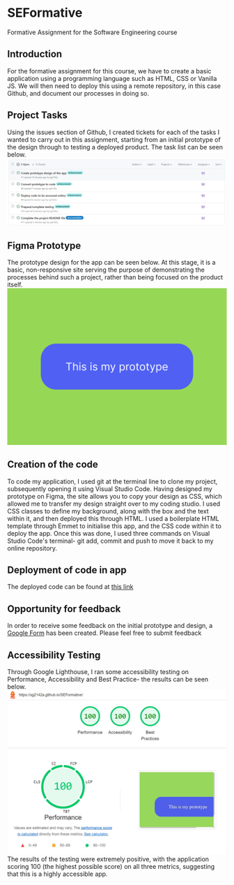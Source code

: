 # SEFormative
Formative Assignment for the Software Engineering course

## Introduction
For the formative assignment for this course, we have to create a basic application using a programming language such as HTML, CSS or Vanilla JS. We will then need to deploy this using a remote repository, in this case Github, and document our processes in doing so.

## Project Tasks
Using the issues section of Github, I created tickets for each of the tasks I wanted to carry out in this assignment, starting from an initial prototype of the design through to testing a deployed product. The task list can be seen below.
![Project Tasks](ProjectTasks.JPG)

## Figma Prototype
The prototype design for the app can be seen below. At this stage, it is a basic, non-responsive site serving the purpose of demonstrating the processes behind such a project, rather than being focused on the product itself.
![Screenshot of the prototype design](FormativePrototype.png)

## Creation of the code
To code my application, I used git at the terminal line to clone my project, subsequently opening it using Visual Studio Code. Having designed my prototype on Figma, the site allows you to copy your design as CSS, which allowed me to transfer my design straight over to my coding studio. I used CSS classes to define my background, along with the box and the text within it, and then deployed this through HTML. I used a boilerplate HTML template through Emmet to initialise this app, and the CSS code within it to deploy the app. Once this was done, I used three commands on Visual Studio Code's terminal- git add, commit and push to move it back to my online repository.

## Deployment of code in app
The deployed code can be found at [this link](https://sg2142a.github.io/SEFormative/)

## Opportunity for feedback
In order to receive some feedback on the initial prototype and design, a [Google Form](https://forms.gle/gXe7pYgGF7gshvPL9) has been created. Please feel free to submit feedback

## Accessibility Testing
Through Google Lighthouse, I ran some accessibility testing on Performance, Accessibility and Best Practice- the results can be seen below.
![Results of the Google Lighthouse accessibility test](AccessibilityTest.JPG)
The results of the testing were extremely positive, with the application scoring 100 (the highest possible score) on all three metrics, suggesting that this is a highly accessible app.
